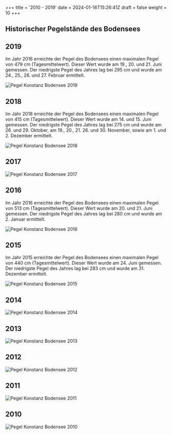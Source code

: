 +++
title = '2010 - 2019'
date = 2024-01-16T15:26:41Z
draft = false
weight = 10
+++

## Historischer Pegelstände des Bodensees

## 2019

Im Jahr 2016 erreichte der Pegel des Bodensees einen maximalen Pegel von 479 cm (Tagesmittelwert). Dieser Wert wurde am 19., 20. und 21. Juni gemessen.
Der niedrigste Pegel des Jahres lag bei 295 cm und wurde am 24., 25., 26. und 27. Februar ermittelt.

![Pegel Konstanz Bodensee 2019](/images/DE/graphs_historic/longterm_DE_2019.png)

## 2018

Im Jahr 2018 erreichte der Pegel des Bodensees einen maximalen Pegel von 415 cm (Tagesmittelwert). Dieser Wert wurde am 14. und 15. Juni gemessen.
Der niedrigste Pegel des Jahres lag bei 275 cm und wurde am 26. und 29. Oktober, am 19., 20., 21. 26. und 30. November, sowie am 1. und 2. Dezember ermittelt.

![Pegel Konstanz Bodensee 2018](/images/DE/graphs_historic/longterm_DE_2018.png)

## 2017

![Pegel Konstanz Bodensee 2017](/images/DE/graphs_historic/longterm_DE_2017.png)

## 2016

Im Jahr 2016 erreichte der Pegel des Bodensees einen maximalen Pegel von 513 cm (Tagesmittelwert). Dieser Wert wurde am 20. und 21. Juni gemessen.
Der niedrigste Pegel des Jahres lag bei 280 cm und wurde am 2. Januar ermittelt.

![Pegel Konstanz Bodensee 2016](/images/DE/graphs_historic/longterm_DE_2016.png)

## 2015

Im Jahr 2015 erreichte der Pegel des Bodensees einen maximalen Pegel von 440 cm (Tagesmittelwert). Dieser Wert wurde am 24. Juni gemessen.
Der niedrigste Pegel des Jahres lag bei 283 cm und wurde am 31. Dezember ermittelt.

![Pegel Konstanz Bodensee 2015](/images/DE/graphs_historic/longterm_DE_2015.png)

## 2014

![Pegel Konstanz Bodensee 2014](/images/DE/graphs_historic/longterm_DE_2014.png)

## 2013

![Pegel Konstanz Bodensee 2013](/images/DE/graphs_historic/longterm_DE_2013.png)

## 2012

![Pegel Konstanz Bodensee 2012](/images/DE/graphs_historic/longterm_DE_2012.png)

## 2011

![Pegel Konstanz Bodensee 2011](/images/DE/graphs_historic/longterm_DE_2011.png)

## 2010

![Pegel Konstanz Bodensee 2010](/images/DE/graphs_historic/longterm_DE_2010.png)
